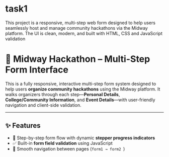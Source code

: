 # task1
This project is a responsive, multi-step web form designed to help users seamlessly host and manage community hackathons via the Midway platform. The UI is clean, modern, and built with HTML, CSS and JavaScript validation

# 🚀 Midway Hackathon – Multi-Step Form Interface

This is a fully responsive, interactive multi-step form system designed to help users **organize community hackathons** using the Midway platform. It walks organizers through each step—**Personal Details**, **College/Community Information**, and **Event Details**—with user-friendly navigation and client-side validation.

---

## ✨ Features

- 📄 Step-by-step form flow with dynamic **stepper progress indicators**
- ✅ Built-in **form field validation** using JavaScript
- 🎯 Smooth navigation between pages (`form1 → form2 `)
